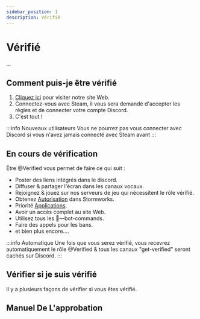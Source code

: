 ```yaml
---
sidebar_position: 1
description: Vérifié
---
```


# Vérifié

...

## Comment puis-je être vérifié

1. [Cliquez ici](https://trickys.gg/login) pour visiter notre site Web.
2. Connectez-vous avec <i class="fa-brands fa-steam"></i> Steam, il vous sera demandé d'accepter les règles et de connecter votre compte Discord<i class="fa-brands fa-discord"></i>.
3. C'est tout !

:::info Nouveaux utilisateurs
Vous ne pourrez pas vous connecter avec <i class="fa-brands fa-discord"></i> Discord si vous n'avez jamais connecté avec <i class="fa-brands fa-steam"></i> Steam avant
:::

## En cours de vérification

Être <span class="verified-text">@Verified</span> vous permet de faire ce qui suit :

- Poster des liens intégrés dans le discord.
- Diffuser & partager l'écran dans les canaux vocaux.
- Rejoignez & jouez sur nos serveurs de jeu qui nécessitent le rôle vérifié.
- Obtenez [Autorisation](https://docs.trickys.gg/stormworks/auth#getting-auth) dans Stormworks.
- Priorité [Applications](https://trickys.gg/applications/new).
- Avoir un accès complet au site Web.
- Utilisez tous les <span class="discord-text">🤖—bot-commands</span>.
- Faire des appels pour les bans.
- et bien plus encore....

:::info Automatique
Une fois que vous serez vérifié, vous recevrez automatiquement le rôle <span class="verified-text">@Verified</span> & tous les canaux "get-verified" seront cachés sur <i class="fa-brands fa-discord"></i> Discord.
:::

## Vérifier si je suis vérifié

Il y a plusieurs façons de vérifier si vous êtes vérifié.


## Manuel De L'approbation